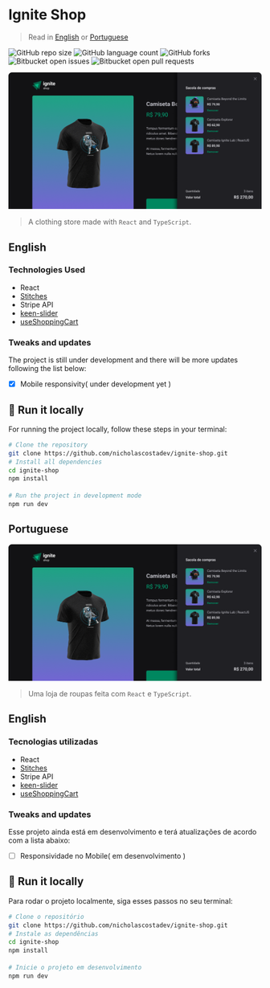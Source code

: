 # Ignite Shop

> Read in [English](##English) or  [Portuguese](##Portuguese)

![GitHub repo size](https://img.shields.io/github/repo-size/nicholascostadev/ignite-shop?style=for-the-badge)
![GitHub language count](https://img.shields.io/github/languages/count/nicholascostadev/ignite-shop?style=for-the-badge)
![GitHub forks](https://img.shields.io/github/forks/nicholascostadev/ignite-shop?style=for-the-badge)
![Bitbucket open issues](https://img.shields.io/bitbucket/issues/nicholascostadev/ignite-shop?style=for-the-badge)
![Bitbucket open pull requests](https://img.shields.io/bitbucket/pr-raw/nicholascostadev/ignite-shop?style=for-the-badge)

<img src="ignite-shop.png" alt="project image">

> A clothing store made with `React` and `TypeScript`.

## English
### Technologies Used
- React
- [Stitches](https://stitches.dev/)
- Stripe API
- [keen-slider](https://keen-slider.io/)
- [useShoppingCart](https://useshoppingcart.com/)
### Tweaks and updates

The project is still under development and there will be more updates following the list below:

- [x] Mobile responsivity( under development yet )

## 🚀 Run it locally

For running the project locally, follow these steps in your terminal:

```bash
# Clone the repository
git clone https://github.com/nicholascostadev/ignite-shop.git
# Install all dependencies 
cd ignite-shop
npm install

# Run the project in development mode
npm run dev
```

## Portuguese

<img src="ignite-shop.png" alt="project image">

> Uma loja de roupas feita com `React` e `TypeScript`.

## English
### Tecnologias utilizadas
- React
- [Stitches](https://stitches.dev/)
- Stripe API
- [keen-slider](https://keen-slider.io/)
- [useShoppingCart](https://useshoppingcart.com/)
### Tweaks and updates

Esse projeto ainda está em desenvolvimento e terá atualizações de acordo com a lista abaixo:

- [ ] Responsividade no Mobile( em desenvolvimento )

## 🚀 Run it locally

Para rodar o projeto localmente, siga esses passos no seu terminal:

```bash
# Clone o repositório
git clone https://github.com/nicholascostadev/ignite-shop.git
# Instale as dependências
cd ignite-shop
npm install

# Inicie o projeto em desenvolvimento
npm run dev
```